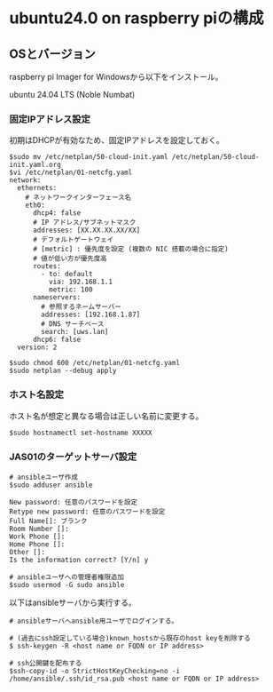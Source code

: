 # ubuntu24.0 on raspberry piの構成

## OSとバージョン

raspberry pi Imager for Windowsから以下をインストール。  

ubuntu 24.04 LTS (Noble Numbat)

### 固定IPアドレス設定

初期はDHCPが有効なため、固定IPアドレスを設定しておく。　　

```netplan
$sudo mv /etc/netplan/50-cloud-init.yaml /etc/netplan/50-cloud-init.yaml.org
$vi /etc/netplan/01-netcfg.yaml
network:
  ethernets:
    # ネットワークインターフェース名
    eth0:
      dhcp4: false
      # IP アドレス/サブネットマスク
      addresses: [XX.XX.XX.XX/XX]
      # デフォルトゲートウェイ
      # [metric] : 優先度を設定 (複数の NIC 搭載の場合に指定)
      # 値が低い方が優先度高
      routes:
        - to: default
          via: 192.168.1.1
          metric: 100
      nameservers:
        # 参照するネームサーバー
        addresses: [192.168.1.87]
        # DNS サーチベース
        search: [uws.lan]
      dhcp6: false
  version: 2

$sudo chmod 600 /etc/netplan/01-netcfg.yaml
$sudo netplan --debug apply
```

### ホスト名設定

ホスト名が想定と異なる場合は正しい名前に変更する。
```hostnamectl
$sudo hostnamectl set-hostname XXXXX
```

### JAS01のターゲットサーバ設定

```ansible_user
# ansibleユーザ作成
$sudo adduser ansible

New password: 任意のパスワードを設定
Retype new password: 任意のパスワードを設定
Full Name[]: ブランク
Room Number []:
Work Phone []:
Home Phone []:
Other []:
Is the information correct? [Y/n] y

# ansibleユーザへの管理者権限追加
$sudo usermod -G sudo ansible
```

以下はansibleサーバから実行する。
```ssh_pubkey
# ansibleサーバへansible用ユーザでログインする。

# (過去にssh設定している場合)known_hostsから既存のhost keyを削除する
$ ssh-keygen -R <host name or FQDN or IP address>

# ssh公開鍵を配布する
$ssh-copy-id -o StrictHostKeyChecking=no -i /home/ansible/.ssh/id_rsa.pub <host name or FQDN or IP address>
```
